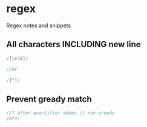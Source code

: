 # regex
Regex notes and snippets

## All characters INCLUDING new line
```javascript
/[\s\S]/

//Or

/[^]/
```

## Prevent gready match
```javascript
//? after quantifier makes it non-greedy
/a*?/
```